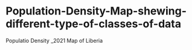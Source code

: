 # Population-Density-Map-shewing-different-type-of-classes-of-data
Populatio Density _2021 Map of Liberia
